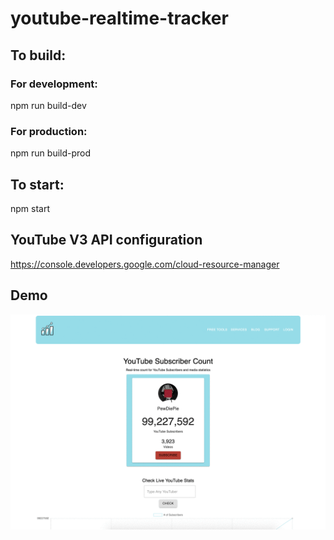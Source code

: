 # youtube-realtime-tracker

## To build:
### For development:
npm run build-dev

### For production:
npm run build-prod

## To start:
npm start

## YouTube V3 API configuration
https://console.developers.google.com/cloud-resource-manager


## Demo
![](documentation/youtube-realtime-tracker-demo.gif)
